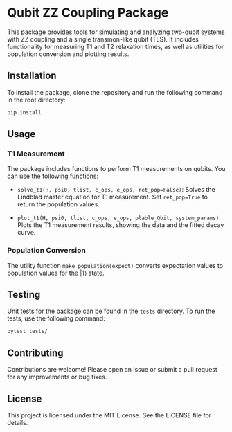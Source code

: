 # Qubit ZZ Coupling Package

This package provides tools for simulating and analyzing two-qubit systems with ZZ coupling and a single transmon-like qubit (TLS). It includes functionality for measuring T1 and T2 relaxation times, as well as utilities for population conversion and plotting results.

## Installation

To install the package, clone the repository and run the following command in the root directory:

```bash
pip install .
```

## Usage

### T1 Measurement

The package includes functions to perform T1 measurements on qubits. You can use the following functions:

- `solve_t1(H, psi0, tlist, c_ops, e_ops, ret_pop=False)`: Solves the Lindblad master equation for T1 measurement. Set `ret_pop=True` to return the population values.

- `plot_t1(H, psi0, tlist, c_ops, e_ops, plable_Qbit, system_params)`: Plots the T1 measurement results, showing the data and the fitted decay curve.

### Population Conversion

The utility function `make_population(expect)` converts expectation values to population values for the |1⟩ state.

## Testing

Unit tests for the package can be found in the `tests` directory. To run the tests, use the following command:

```bash
pytest tests/
```

## Contributing

Contributions are welcome! Please open an issue or submit a pull request for any improvements or bug fixes.

## License

This project is licensed under the MIT License. See the LICENSE file for details.